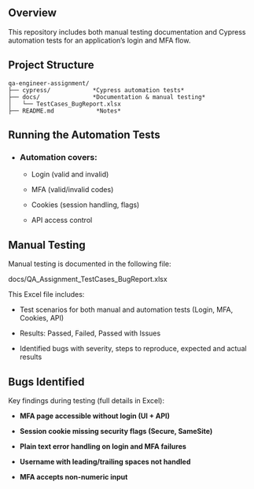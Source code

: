 ## Overview

This repository includes both manual testing documentation and Cypress automation tests for an application’s login and MFA flow.

## Project Structure

```
qa-engineer-assignment/
├── cypress/            *Cypress automation tests*
├── docs/               *Documentation & manual testing*
│   └── TestCases_BugReport.xlsx
├── README.md            *Notes*

```
## Running the Automation Tests

- ### Automation covers:

  - Login (valid and invalid)

  - MFA (valid/invalid codes)

  - Cookies (session handling, flags)

  - API access control


## Manual Testing

Manual testing is documented in the following file:

docs/QA_Assignment_TestCases_BugReport.xlsx

This Excel file includes:

- Test scenarios for both manual and automation tests (Login, MFA, Cookies, API)

- Results: Passed, Failed, Passed with Issues

- Identified bugs with severity, steps to reproduce, expected and actual results


## Bugs Identified


Key findings during testing (full details in Excel):

- **MFA page accessible without login (UI + API)**

- **Session cookie missing security flags (Secure, SameSite)**

- **Plain text error handling on login and MFA failures**

- **Username with leading/trailing spaces not handled**

- **MFA accepts non-numeric input**

